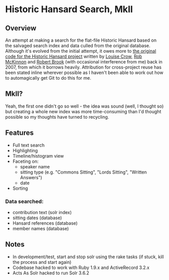# Historic Hansard Search, MkII

## Overview

An attempt at making a search for the flat-file Historic Hansard based on the salvaged search index and data culled from the original database. Although it's evolved from the initial attempt, it owes more to [the original code for the Historic Hansard project](https://github.com/millbanksystems/hansard) written by [Louise Crow](https://github.com/crowbot), [Rob McKinnon](https://github.com/robmckinnon) and [Robert Brook](https://github.com/robertbrook) (with occasional interference from me) back in 2007, from which it borrows heavily. Attribution for cross-project reuse has been stated inline wherever possible as I haven't been able to work out how to automagically get Git to do this for me.

## MkII?

Yeah, the first one didn't go so well - the idea was sound (well, I thought so) but creating a whole new index was more time-consuming than I'd thought possible so my thoughts have turned to recycling.

## Features

* Full text search
* Highlighting
* Timeline/histogram view
* Faceting on:
  * speaker name
  * sitting type (e.g. "Commons Sitting", "Lords Sitting", "Written Answers")
  * date
* Sorting

### Data searched:
* contribution text (solr index)
* sitting dates (database)
* Hansard references (database)
* member names (database)

## Notes

* In development/test, start and stop solr using the rake tasks (if stuck, kill the process and start again)
* Codebase hacked to work with Ruby 1.9.x and ActiveRecord 3.2.x
* Acts As Solr hacked to run Solr 3.6.2